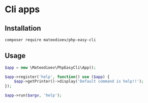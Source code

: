 # Cli apps

## Installation

```bash
composer require mateodioev/php-easy-cli
```

## Usage

```php
$app = new \Mateodioev\PhpEasyCli\App();

$app->register('help', function() use ($app) {
    $app->getPrinter()->display('Default command is help!!');
});

$app->run($argv, 'help');
```